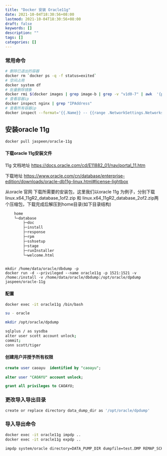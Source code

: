 ```yaml
---
title: "Docker 安装 Oracle11g"
date: 2021-10-04T18:30:56+08:00
lastmod: 2021-10-04T18:30:56+08:00
draft: false
keywords: []
description: ""
tags: []
categories: []
---
```


### 常用命令

```Bash
# 删除已退出的容器
docker rm `docker ps -q -f status=exited`
# 空间占用
docker system df
# 批量删除镜象
docker rmi $(docker images | grep image-b | grep -v "v1d0-7" | awk  '{print $3}')
# 查看容器ip
docker inspect nginx | grep "IPAddress"
# 查看所有容器ip
docker inspect --format='{{.Name}} -- {{range .NetworkSettings.Networks}}{{.IPAddress}}{{end}}' $(docker ps -aq)
```

## 安装oracle 11g

```Bash
docker pull jaspeen/oracle-11g
```

#### 下载oracle 11g安装文件

11g 文档地址 https://docs.oracle.com/cd/E11882_01/nav/portal_11.htm

下载地址  https://www.oracle.com/cn/database/enterprise-edition/downloads/oracle-db11g-linux.html#license-lightbox

从oracle 官网 下载所需要的安装包，这里我们以oracle 11g 为例子，分别下载 linux.x64_11gR2_database_1of2.zip 和 linux.x64_11gR2_database_2of2.zip两个压缩包，下载完成后解压到home目录(如下目录结构)

```Bash
    home
    └─database
        ├─doc
        ├─install
        ├─response
        ├─rpm
        ├─sshsetup
        ├─stage
        ├─runInstaller
        └─welcome.html
        
```

```
mkdir /home/data/oracle/dbdump -p
docker run -d --privileged --name oracle11g -p 1521:1521 -v /home:/install -v /home/data/oracle/dbdump:/opt/oracle/dpdump jaspeen/oracle-11g
```

#### 配置

```Bash
docker exec -it oracle11g /bin/bash

su - oracle

mkdir /opt/oracle/dpdump

sqlplus / as sysdba
alter user scott account unlock;
commit;
conn scott/tiger
```

#### 创建用户并授予所有权限

```sql
create user caoayu  identified by "caoayu";
  
alter user "CAOAYU" account unlock;

grant all privileges to CAOAYU;
```

### 更改导入导出目录

```bash
create or replace directory data_dump_dir as '/opt/oracle/dpdump'
```

### 导入导出命令

```Bash
docker exec -it oracle11g impdp ..
docker exec -it oracle11g expdp ..

impdp system/oracle directory=DATA_PUMP_DIR dumpfile=test.DMP REMAP_SCHEMA=test:test
```


